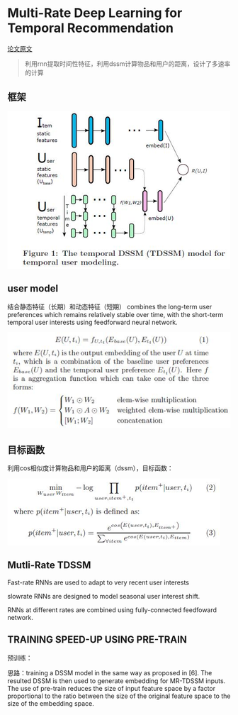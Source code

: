 # Multi-Rate Deep Learning for Temporal Recommendation

[论文原文](https://github.com/chenboability/RecommenderSystem-Paper/blob/master/Deep%20Learning/paper/Multi-Rate%20Deep%20Learning%20for%20Temporal%20Recommendation.pdf)

> 利用rnn提取时间性特征，利用dssm计算物品和用户的距离，设计了多速率的计算

## 框架

![](res/tdssm.jpg)

## user model

结合静态特征（长期）和动态特征（短期）
combines the long-term user preferences which remains relatively stable over time, with the short-term temporal user interests using feedforward neural network.

![](res/135.jpg)

## 目标函数

利用cos相似度计算物品和用户的距离（dssm），目标函数：

![](res/136.jpg)

## Mutli-Rate TDSSM

Fast-rate RNNs are used to adapt to very recent user interests

slowrate RNNs are designed to model seasonal user interest shift.

RNNs at different rates are combined using fully-connected feedfoward network.

## TRAINING SPEED-UP USING PRE-TRAIN

预训练：

思路：training a DSSM model in the same way as proposed in [6]. The resulted DSSM is then used to generate embedding for MR-TDSSM inputs. The use of pre-train reduces the size of input feature space by a factor proportional to the ratio between the size of the
original feature space to the size of the embedding space.





